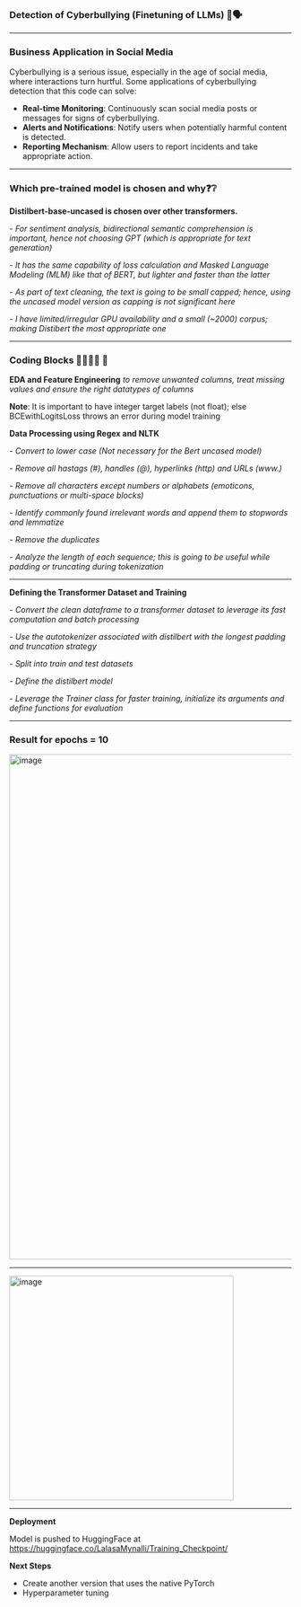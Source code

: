 ### Detection of Cyberbullying (Finetuning of LLMs) 🤬🗣️
___

### Business Application in Social Media
Cyberbullying is a serious issue, especially in the age of social media, where interactions turn hurtful. Some applications of cyberbullying detection that this code can solve:

- **Real-time Monitoring**: Continuously scan social media posts or messages for signs of cyberbullying.
- **Alerts and Notifications**: Notify users when potentially harmful content is detected.
- **Reporting Mechanism**: Allow users to report incidents and take appropriate action.
___

### Which pre-trained model is chosen and why❓❔

**Distilbert-base-uncased is chosen over other transformers.**

*- For sentiment analysis, bidirectional semantic comprehension is important, hence not choosing GPT (which is appropriate for text generation)*

*- It has the same capability of loss calculation and Masked Language Modeling (MLM) like that of BERT, but lighter and faster than the latter*

*- As part of text cleaning, the text is going to be small capped; hence, using the uncased model version as capping is not significant here*

*- I have limited/irregular GPU availability and a small (~2000) corpus; making Distibert the most appropriate one*


___

### Coding Blocks 👩‍💻👩‍💻 💬

**EDA and Feature Engineering** *to remove unwanted columns, treat missing values and ensure the right datatypes of columns*

**Note**: It is important to have integer target labels (not float); else BCEwithLogitsLoss throws an error during model training

**Data Processing using Regex and NLTK**

*- Convert to lower case (Not necessary for the Bert uncased model)*
  
*- Remove all hastags (#), handles (@), hyperlinks (http) and URLs (www.)*
  
*- Remove all characters except numbers or alphabets (emoticons, punctuations or multi-space blocks)*
  
*- Identify commonly found irrelevant words and append them to stopwords and lemmatize*

*- Remove the duplicates*

*- Analyze the length of each sequence; this is going to be useful while padding or truncating during tokenization*
___

**Defining the Transformer Dataset and Training**

*- Convert the clean dataframe to a transformer dataset to leverage its fast computation and batch processing*
  
*- Use the autotokenizer associated with distilbert with the longest padding and truncation strategy*
  
*- Split into train and test datasets*
  
*- Define the distilbert model*

*- Leverage the Trainer class for faster training, initialize its arguments and define functions for evaluation*
___

### Result for epochs = 10

<img width="900" alt="image" src="https://github.com/user-attachments/assets/9ce635a6-370e-431c-91d9-ed06084853b3">

___

<img width="400" alt="image" src="https://github.com/user-attachments/assets/bf85e6f9-f25b-48ac-9fcf-54e928b93b01">

___

**Deployment**

Model is pushed to HuggingFace at https://huggingface.co/LalasaMynalli/Training_Checkpoint/

**Next Steps**

- Create another version that uses the native PyTorch
- Hyperparameter tuning



